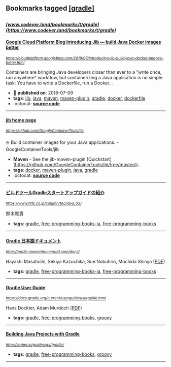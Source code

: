 ## Bookmarks tagged [[gradle]](https://www.codever.land/search?q=[gradle])

_<sup><sup>[www.codever.land/bookmarks/t/gradle](https://www.codever.land/bookmarks/t/gradle)</sup></sup>_
---
#### [Google Cloud Platform Blog Introducing Jib — build Java Docker images better](https://cloudplatform.googleblog.com/2018/07/introducing-jib-build-java-docker-images-better.html)
_<sup>https://cloudplatform.googleblog.com/2018/07/introducing-jib-build-java-docker-images-better.html</sup>_

Containers are bringing Java developers closer than ever to a "write once, run anywhere" workflow, but containerizing a Java application is no simple task: You have to write a Dockerfile, run a Docker...
* :calendar: **published on**: 2018-07-09
* **tags**: [jib](../tagged/jib.md), [java](../tagged/java.md), [maven](../tagged/maven.md), [maven-plugin](../tagged/maven-plugin.md), [gradle](../tagged/gradle.md), [docker](../tagged/docker.md), [dockerfile](../tagged/dockerfile.md)
* :octocat: **[source code](https://github.com/GoogleContainerTools/jib)**
---
#### [jib home page](https://github.com/GoogleContainerTools/jib)
_<sup>https://github.com/GoogleContainerTools/jib</sup>_

:sailboat: Build container images for your Java applications. - GoogleContainerTools/jib

* **Maven** - See the jib-maven-plugin [Quickstart](https://github.com/GoogleContainerTools/jib/tree/master/ji...
* **tags**: [docker](../tagged/docker.md), [maven-plugin](../tagged/maven-plugin.md), [java](../tagged/java.md), [gradle](../tagged/gradle.md)
* :octocat: **[source code](https://github.com/GoogleContainerTools/jib)**
---
#### [ビルドツールGradleスタートアップガイドの紹介](https://www.ntts.co.jp/column/tec/java_03/)
_<sup>https://www.ntts.co.jp/column/tec/java_03/</sup>_

鈴木雅貴
* **tags**: [gradle](../tagged/gradle.md), [free-programming-books-ja](../tagged/free-programming-books-ja.md), [free-programming-books](../tagged/free-programming-books.md)
---
#### [Gradle 日本語ドキュメント](http://gradle.monochromeroad.com/docs/)
_<sup>http://gradle.monochromeroad.com/docs/</sup>_

Hayashi Masatoshi, Sekiya Kazuchika, Sue Nobuhiro, Mochida Shinya ([PDF](http://gradle.monochromeroad.com/docs/userguide/userguide.pdf))
* **tags**: [gradle](../tagged/gradle.md), [free-programming-books-ja](../tagged/free-programming-books-ja.md), [free-programming-books](../tagged/free-programming-books.md)
---
#### [Gradle User Guide](https://docs.gradle.org/current/userguide/userguide.html)
_<sup>https://docs.gradle.org/current/userguide/userguide.html</sup>_

Hans Dockter, Adam Murdoch ([PDF](https://docs.gradle.org/current/userguide/userguide.pdf))
* **tags**: [gradle](../tagged/gradle.md), [free-programming-books](../tagged/free-programming-books.md), [groovy](../tagged/groovy.md)
---
#### [Building Java Projects with Gradle](http://spring.io/guides/gs/gradle/)
_<sup>http://spring.io/guides/gs/gradle/</sup>_

* **tags**: [gradle](../tagged/gradle.md), [free-programming-books](../tagged/free-programming-books.md), [groovy](../tagged/groovy.md)
---
